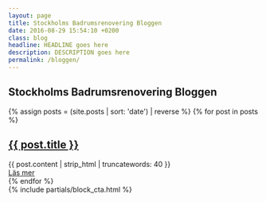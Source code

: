 ```yaml
---
layout: page
title: Stockholms Badrumsrenovering Bloggen
date: 2016-08-29 15:54:10 +0200
class: blog
headline: HEADLINE goes here
description: DESCRIPTION goes here
permalink: /bloggen/
---
```

<section class="blog section-padding white-bg">
  <h1 itemprop="name">Stockholms Badrumsrenovering Bloggen</h1>
  <div class="blog flex one two-500 two-800" itemscope="" itemtype="http://schema.org/Blog">
    {% assign posts = (site.posts | sort: 'date') | reverse %}
    {% for post in posts %}
      <article class="post one" itemprop="blogPost" itemscope="" itemtype="http://schema.org/BlogPosting">
        <meta itemprop="description" content="{{ page.description | strip_html | truncatewords: 40 }}">
        <meta itemprop="keywords" content="{{ post.categories | join: ',' }}" />
        <h2>
          <a href="{{ post.url }}" itemprop="url">
            <span itemprop="name">{{ post.title }}</span>
          </a>
        </h2>
        <div class="entry" itemprop="description">
          {{ post.content | strip_html | truncatewords: 40 }}
        </div>
        <a href="{{ post.url }}" itemprop="url" class="read-more">Läs mer</a>
      </article>
    {% endfor %}
  </div>
</section>
<section class="cta section-padding">
  {% include partials/block_cta.html %}
</section>